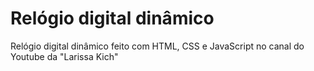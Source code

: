 # Relógio digital dinâmico
Relógio digital dinâmico feito com HTML, CSS e JavaScript no canal do Youtube da "Larissa Kich"

